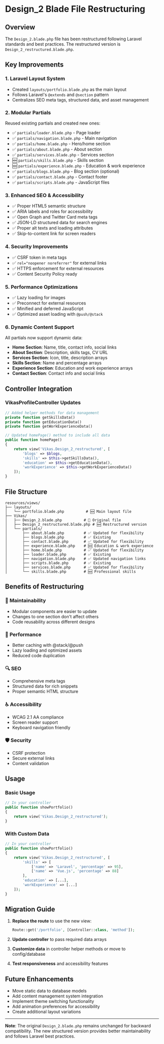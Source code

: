 # Design_2 Blade File Restructuring

## Overview
The `Design_2.blade.php` file has been restructured following Laravel standards and best practices. The restructured version is `Design_2_restructured.blade.php`.

## Key Improvements

### 1. **Laravel Layout System**
- Created `layouts/portfolio.blade.php` as the main layout
- Follows Laravel's `@extends` and `@section` pattern
- Centralizes SEO meta tags, structured data, and asset management

### 2. **Modular Partials**
Reused existing partials and created new ones:
- ✅ `partials/loader.blade.php` - Page loader
- ✅ `partials/navigation.blade.php` - Main navigation
- ✅ `partials/home.blade.php` - Hero/home section
- ✅ `partials/about.blade.php` - About section
- ✅ `partials/services.blade.php` - Services section
- 🆕 `partials/skills.blade.php` - Skills section
- 🆕 `partials/experience.blade.php` - Education & work experience
- ✅ `partials/blogs.blade.php` - Blog section (optional)
- ✅ `partials/contact.blade.php` - Contact footer
- ✅ `partials/scripts.blade.php` - JavaScript files

### 3. **Enhanced SEO & Accessibility**
- ✅ Proper HTML5 semantic structure
- ✅ ARIA labels and roles for accessibility
- ✅ Open Graph and Twitter Card meta tags
- ✅ JSON-LD structured data for search engines
- ✅ Proper alt texts and loading attributes
- ✅ Skip-to-content link for screen readers

### 4. **Security Improvements**
- ✅ CSRF token in meta tags
- ✅ `rel="noopener noreferrer"` for external links
- ✅ HTTPS enforcement for external resources
- ✅ Content Security Policy ready

### 5. **Performance Optimizations**
- ✅ Lazy loading for images
- ✅ Preconnect for external resources
- ✅ Minified and deferred JavaScript
- ✅ Optimized asset loading with `@push/@stack`

### 6. **Dynamic Content Support**
All partials now support dynamic data:
- **Home Section**: Name, title, contact info, social links
- **About Section**: Description, skills tags, CV URL
- **Services Section**: Icon, title, description arrays
- **Skills Section**: Name and percentage arrays
- **Experience Section**: Education and work experience arrays
- **Contact Section**: Contact info and social links

## Controller Integration

### VikasProfileController Updates
```php
// Added helper methods for data management
private function getSkillsData()
private function getEducationData()
private function getWorkExperienceData()

// Updated homePage() method to include all data
public function homePage()
{
    return view('Vikas.Design_2_restructured', [
        'blogs' => $blogs,
        'skills' => $this->getSkillsData(),
        'education' => $this->getEducationData(),
        'workExperience' => $this->getWorkExperienceData()
    ]);
}
```

## File Structure
```
resources/views/
├── layouts/
│   └── portfolio.blade.php          # 🆕 Main layout file
├── Vikas/
│   ├── Design_2.blade.php          # 📄 Original file
│   ├── Design_2_restructured.blade.php # 🆕 Restructured version
│   └── partials/
│       ├── about.blade.php         # ✅ Updated for flexibility
│       ├── blogs.blade.php         # ✅ Existing
│       ├── contact.blade.php       # ✅ Updated for flexibility
│       ├── experience.blade.php    # 🆕 Education & work experience
│       ├── home.blade.php          # ✅ Updated for flexibility
│       ├── loader.blade.php        # ✅ Existing
│       ├── navigation.blade.php    # ✅ Updated navigation links
│       ├── scripts.blade.php       # ✅ Existing
│       ├── services.blade.php      # ✅ Updated for flexibility
│       └── skills.blade.php        # 🆕 Professional skills
```

## Benefits of Restructuring

### 🔧 **Maintainability**
- Modular components are easier to update
- Changes to one section don't affect others
- Code reusability across different designs

### 🚀 **Performance**
- Better caching with @stack/@push
- Lazy loading and optimized assets
- Reduced code duplication

### 🔍 **SEO**
- Comprehensive meta tags
- Structured data for rich snippets
- Proper semantic HTML structure

### ♿ **Accessibility**
- WCAG 2.1 AA compliance
- Screen reader support
- Keyboard navigation friendly

### 🛡️ **Security**
- CSRF protection
- Secure external links
- Content validation

## Usage

### Basic Usage
```php
// In your controller
public function showPortfolio()
{
    return view('Vikas.Design_2_restructured');
}
```

### With Custom Data
```php
// In your controller
public function showPortfolio()
{
    return view('Vikas.Design_2_restructured', [
        'skills' => [
            ['name' => 'Laravel', 'percentage' => 95],
            ['name' => 'Vue.js', 'percentage' => 88]
        ],
        'education' => [...],
        'workExperience' => [...]
    ]);
}
```

## Migration Guide

1. **Replace the route** to use the new view:
   ```php
   Route::get('/portfolio', [Controller::class, 'method']);
   ```

2. **Update controller** to pass required data arrays

3. **Customize data** in controller helper methods or move to config/database

4. **Test responsiveness** and accessibility features

## Future Enhancements
- Move static data to database models
- Add content management system integration
- Implement theme switching functionality
- Add animation preferences for accessibility
- Create additional layout variations

---

**Note**: The original `Design_2.blade.php` remains unchanged for backward compatibility. The new structured version provides better maintainability and follows Laravel best practices.
